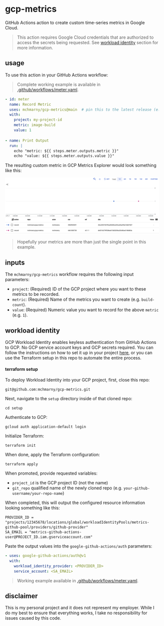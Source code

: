 # gcp-metrics

GitHub Actions action to create custom time-series metrics in Google Cloud.

> This action requires Google Cloud credentials that are authorized to access the secrets being requested. See [workload identity](#workload-identity) section for more information.

## usage

To use this action in your GitHub Actions workflow: 

> Complete working example is available in [.github/workflows/meter.yaml](.github/workflows/meter.yaml).

```yaml
- id: meter
  name: Record Metric
  uses: mchmarny/gcp-metrics@main  # pin this to the latest release (e.g. v0.1.0)
  with:
    project: my-project-id
    metric: image-build
    value: 1

- name: Print Output
  run: |
    echo "metric: ${{ steps.meter.outputs.metric }}"
    echo "value: ${{ steps.meter.outputs.value }}"
```

The resulting custom metric in GCP Metrics Explorer would look something like this:

![](images/dash.png)

> Hopefully your metrics are more than just the single point in this example. 

## inputs

The `mchmarny/gcp-metrics` workflow requires the following input parameters:

* `project`: (Required) ID of the GCP project where you want to these metrics to be recorded.
* `metric`: (Required) Name of the metrics you want to create (e.g. `build-count`).
* `value`: (Required) Numeric value you want to record for the above `metric` (e.g. `1`).

## workload identity 

GCP Workload Identity enables keyless authentication from GitHub Actions to GCP. No GCP service account keys and GCP secrets required. You can follow the instructions on how to set it up in your project [here](https://cloud.google.com/blog/products/identity-security/enabling-keyless-authentication-from-github-actions), or you can use the Terraform setup in this repo to automate the entire process.

#### terraform setup
  
To deploy Workload Identity into your GCP project, first, close this repo:

```shell
git@github.com:mchmarny/gcp-metrics.git
```

Next, navigate to the `setup` directory inside of that cloned repo:

```shell
cd setup
```

Authenticate to GCP:

```shell
gcloud auth application-default login
```

Initialize Terraform: 

```shell
terraform init
```

When done, apply the Terraform configuration:

```shell
terraform apply
```

When promoted, provide requested variables:

* `project_id` is the GCP project ID (not the name)
* `git_repo` qualified name of the newly cloned repo (e.g. `your-github-username/your-repo-name`)

When completed, this will output the configured resource information looking something like this:

```shell
PROVIDER_ID = "projects/12345678/locations/global/workloadIdentityPools/metrics-github-pool/providers/github-provider"
SA_EMAIL = "metrics-github-actions-user@PROJECT_ID.iam.gserviceaccount.com"
```

Paste the output values into the `google-github-actions/auth` parameters:

```yaml
- uses: google-github-actions/auth@v1
  with:
    workload_identity_provider: <PROVIDER_ID>
    service_account: <SA_EMAIL>
```

> Working example available in [.github/workflows/meter.yaml](.github/workflows/meter.yaml).

## disclaimer

This is my personal project and it does not represent my employer. While I do my best to ensure that everything works, I take no responsibility for issues caused by this code.